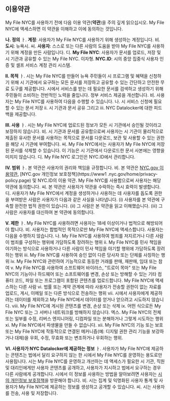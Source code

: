 ## 이용약관

My File NYC를 사용하기 전에 다음 이용 약관(**약관**)을 주의 깊게 읽으십시오. My File NYC에 액세스하면 이 약관을 이해하고 이에 동의하는 것입니다.

**나. 정의**
ㅏ. **계정**: 사용자가 My File NYC를 사용하기 위해 생성하는 계정입니다.
비. **도시**: 뉴욕시.
씨. **사용자**: 스스로 또는 다른 사람의 도움을 받아 My File NYC를 사용하기 위해 계정을 만든 사람입니다.
디. **My File NYC**: 사용자가 문서를 업로드, 저장 및 시 기관과 공유할 수 있는 My File NYC.
이자형. **NYC.ID**: 시의 중앙 집중식 사용자 인증 및 셀프 서비스 계정 관리 시스템.

**Ⅱ. 목적**
ㅏ. 시는 My File NYC를 만들어 뉴욕 주민들이 시 프로그램 및 혜택을 신청하기 위해 시 기관에서 요구하는 모든 문서를 저장하고 공유할 수 있는 간단하고 안전한 무료 도구를 제공합니다. 시에서 서비스를 받는 데 필요한 문서를 검색하고 생성하기 위해 주민들이 소비하는 전반적인 노력을 줄입니다. 정부 서비스 제공을 개선합니다.
비. 사용자는 My File NYC를 사용하여 다음을 수행할 수 있습니다.
나. 시 서비스 신청에 필요할 수 있는 문서 저장
ii. 시 기관과 문서 공유 그리고
iii. NYC Datalocker에 대한 피드백을 제공합니다.

**Ⅲ. 사용**
ㅏ. 시는 My File NYC에 업로드된 정보가 모든 시 기관에서 승인될 것이라고 보장하지 않습니다.
비. 시 기관과 문서를 공유함으로써 사용자는 시 기관이 물리적으로 제출된 유사한 문서를 사용하는 목적으로 문서를 다운로드, 보관 및 사용할 수 있는 권한을 해당 시 기관에 부여합니다.
씨. My File NYC에서는 사용자가 My File NYC에 저장된 문서를 삭제할 수 있습니다. 이 기능은 시 기관에서 다운로드한 문서 사본에는 영향을 미치지 않습니다.
디. My File NYC 로그인은 NYC.ID에서 관리합니다.

**IV. 범위**
ㅏ. 본 약관은 사용자의 권리와 책임을 규정합니다.
비. 본 약관은 [NYC.gov 이용약관](https://www1.nyc.gov/home/terms-of-use.page), [NYC.gov 개인정보 보호정책](https://www1 .nyc.gov/home/privacy-policy.page) 및 NYC.ID의 이용 약관. My File NYC를 사용함으로써 사용자는 해당 약관에 동의합니다.
씨. 본 약관은 사용자가 약관을 수락하는 즉시 효력이 발생합니다.
디. 사용자가 My File NYC에서 계정을 생성하거나 사용하는 데 사용자를 돕도록 권한을 부여받은 사람은 사용자가 다음과 같은 사실을 나타냅니다. (i) 사용자를 본 약관에 구속할 완전한 법적 권한이 있습니다. (ii) 그 사람은 본 약관을 읽고 이해했습니다. (iii) 그 사람은 사용자를 대신하여 본 약관에 동의합니다.

**V. 제한**
ㅏ. My File NYC를 사용하려면 사용자는 18세 이상이거나 법적으로 해방되어야 합니다.
비. 사용자는 합법적인 목적으로만 My File NYC에 액세스합니다. 사용자는 다음을 수행하지 않습니다.
나. My File NYC를 사용하여 범죄를 저지르거나 다른 사람이 범죄를 구성하는 행위에 가담하도록 장려하는 행위
ii. My File NYC를 민사 책임을 야기하는 방식으로 사용하거나 다른 사람이 민사 책임을 야기할 행위에 가담하도록 장려하는 행위
iii. My File NYC를 사용하여 승인 없이 다른 당사자 또는 단체를 사칭하는 행위
iv. My File NYC와 관련하여 기능적으로 동등한 거래를 판매, 재판매, 임대 또는 참여
v. My File NYC를 사용하여 소프트웨어 바이러스, "트로이 목마" 또는 My File NYC의 기능이나 하드웨어 또는 소프트웨어를 변경, 손상 또는 방해할 수 있는 기타 컴퓨터 코드, 파일 또는 프로그램이 포함된 콘텐츠를 업로드합니다. My File NYC에 액세스하는 다른 사람
vi. 법률 또는 계약 관계에 따라 사용자가 전송할 권한이 없는 자료를 업로드, 게시, 이메일 또는 다른 방식으로 전송하는 행위
vii. 시에서 사용자에게 제공하려는 데이터를 제외하고 My File NYC에서 데이터를 얻거나 얻으려고 시도하지 않습니다.
viii. My File NYC에 게시된 콘텐츠를 변경, 손상 또는 삭제
ix. 어떤 식으로든 My File NYC 또는 그 서버나 네트워크를 방해하지 않습니다.
엑스. My File NYC의 전체 또는 일부를 수정, 리버스 엔지니어링, 디컴파일 또는 분해하거나 그렇게 시도하는 행위
xi. My File NYC에서 파생물을 만들 수 없습니다.
xii. My File NYC의 기능 또는 보호 또는 My File NYC에 작동적으로 연결된 메커니즘(예: 디지털 권한 관리 기능을 보강하거나 대체)을 우회, 수정, 무효화 또는 변조하거나 우회하는 행위.

**VI. 사용자가 NYC Datalocker에 제공하는 정보**
ㅏ. 사용자가 My File NYC에 제공하는 콘텐츠는 법에서 달리 요구하지 않는 한 시에서 My File NYC를 운영하는 용도로만 사용됩니다. 시는 My File NYC를 운영하고 개선하는 데 액세스가 필요한 시 기관, 직원 및 대리인에게만 사용자 콘텐츠를 공개하고, 사용자가 지시하고 법에서 요구하는 경우 다른 사람에게 공개합니다. 시에서 이 정보를 사용하는 방법을 알아보려면 사용자는 [시의 개인정보 보호정책](https://www1.nyc.gov/home/privacy-policy.page)을 방문해야 합니다.
비. 시는 집계 및 익명화된 사용자 통계 및 사용자가 My File NYC에 제공하는 정보를 생성하고 공개할 수 있습니다.
씨. 시는 사용자를 전송, 사용 및 저장합니다.